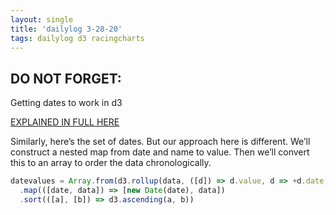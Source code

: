 ```yaml
---
layout: single
title: 'dailylog 3-28-20'
tags: dailylog d3 racingcharts
--- 
```

    
## DO NOT FORGET:

Getting dates to work in d3

[EXPLAINED IN FULL HERE](https://observablehq.com/@d3/bar-chart-race-explained)

Similarly, here’s the set of dates. But our approach here is different. We’ll construct a nested map from date and name to value. Then we’ll convert this to an array to order the data chronologically.

```javascript
datevalues = Array.from(d3.rollup(data, ([d]) => d.value, d => +d.date, d => d.name))
  .map(([date, data]) => [new Date(date), data])
  .sort(([a], [b]) => d3.ascending(a, b))
```